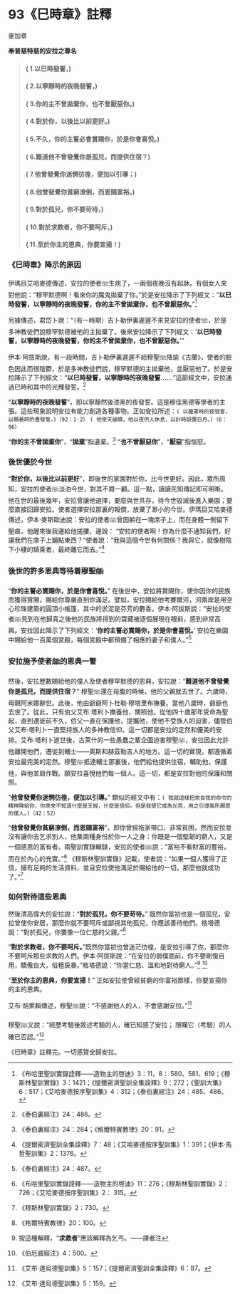 # 93《巳時章》註釋

麥加章

**奉普慈特慈的安拉之尊名**

> #### ( 1.以巳時發誓，)
> #### ( 2.以寧靜時的夜晚發誓，)
> #### ( 3.你的主不曾拋棄你，也不曾厭惡你。) 
> #### ( 4.對於你，以後比以前更好。)
> #### ( 5.不久，你的主誓必會賞賜你，於是你會喜悅。)
> #### ( 6.難道他不曾發覺你是孤兒，而提供住宿？)
> #### ( 7.他曾發覺你迷惘彷徨，便加以引導；) 
> #### ( 8.他曾發覺你貧窮潦倒，而恩賜富裕。)
> #### ( 9.對於孤兒，你不要苛待，)
> #### ( 10.對於求教者，你不要呵斥，) 
> #### ( 11.至於你主的恩典，你要宣揚！)

### 《巳時章》降示的原因

伊瑪目艾哈麥德傳述，安拉的使者ﷺ生病了，一兩個夜晚沒有起牀。有個女人來對他說：“穆罕默德啊！看來你的魔鬼拋棄了你。”於是安拉降示了下列經文：“**以巳時發誓，以寧靜時的夜晚發誓，你的主不曾拋棄你，也不曾厭惡你。**”[^1] 

另據傳述，君岱卜說：“（有一時期）吉卜勒伊裏遲遲不來見安拉的使者ﷺ，於是多神教徒們說穆罕默德被他的主拋棄了。後來安拉降示了下列經文：‘**以巳時發誓，以寧靜時的夜晚發誓，你的主不曾拋棄你，也不曾厭惡你。**’”

伊本·阿拔斯說，有一段時間，吉卜勒伊裏遲遲不給穆聖ﷺ降諭《古蘭》，使者的臉色因此而很陰鬱，於是多神教徒們說，穆罕默德的主拋棄他，並厭惡他了。於是安拉降示了下列經文：“**以巳時發誓，以寧靜時的夜晚發誓……**”這節經文中，安拉通過巳時和其中的光輝發誓。[^2] 

“**以寧靜時的夜晚發誓**”，即以寧靜然後漆黑的夜發誓。這是穆佳黑德等學者的主張。這些現象說明安拉有能力創造各種事物。正如安拉所述：`( 以籠罩時的夜發誓，以顯著時的晝發誓。)（92：1-2）` `( 他使天破曉，他以夜供人休息，以計時設置日月。)（6：96）`

“**你的主不曾拋棄你**”，“**拋棄**”指遺棄。[^3] “**也不曾厭惡你**”，“**厭惡**”指惱怒。

### 後世優於今世

“**對於你，以後比以前更好**”，即後世的家園對於你，比今世更好。因此，眾所周知，安拉的使者ﷺ淡泊今世，對其不屑一顧。這一點，讀讀先知傳記即可明晰。他在世的最後幾年，安拉曾讓他選擇，要麼與世共存，待今世毀滅後進入樂園；要麼直接回歸安拉。使者選擇安拉那裏的報償，放棄了渺小的今世。伊瑪目艾哈麥德傳述，伊本·麥斯歐迪說：安拉的使者ﷺ曾因躺在一塊席子上，而在身體一側留下壓痕，他醒來後我邊給他搓腰，邊說： “安拉的使者啊！你為什麼不通知我們，好讓我們在席子上鋪點東西？”使者說：“我與這個今世有何關係？我與它，就像樹陰下小棲的騎乘者，最終離它而去。”[^4] 

[^1]:《布哈里聖訓實錄詮釋——造物主的啓迪》3：11，8： 580、581、619；《穆斯林聖訓實錄》3：1421；《提爾密濟聖訓全集詮釋》9：272；《聖訓大集》6：517；《艾哈麥德按序聖訓集》4：312；《泰伯裏經注》24：485、486。

[^2]:《泰伯裏經注》24：486。

[^3]:《泰伯裏經注》24：284；《格爾特賓教律》20：91。


### 後世的許多恩典等待着穆聖ﷺ

“**你的主誓必賞賜你，於是你會喜悅。**” 在後世中，安拉將賞賜你，使你因你的民族而獲得賞賜，賜給你尊嚴直到你滿足。譬如，安拉賜給他考賽爾河，河兩岸是用空心珍珠建築的圓頂小帳篷，其中的淤泥是芬芳的麝香。伊本·阿拔斯說：“安拉的使者ﷺ見到在他歸真之後他的民族將得到的寶藏被逐個展現在眼前，感到非常高興。安拉因此降示了下列經文：‘**你的主誓必賞賜你，於是你會喜悅。**’ 安拉在樂園中賜給他一百萬個宮殿，每個宮殿中都預備了相應的妻子和僕人。”[^5] 

### 安拉施予使者ﷺ的恩典一瞥

然後，安拉歷數賜給他的僕人及使者穆罕默德的恩典，安拉說：“**難道他不曾發覺你是孤兒，而提供住宿？**” 穆聖ﷺ還在母腹的時候，他的父親就去世了。六歲時，母親阿米娜辭世。此後，他由爺爺阿卜杜勒·穆塔里布撫養。當他八歲時，爺爺也去世了。從此，只有伯父艾布·塔利卜撫養他，關照他。從他四十歲那年受命為聖起，直到遷徙前不久，伯父一直在保護他，提攜他，使他不受族人的迫害，儘管伯父艾布·塔利卜一直堅持族人的多神教信仰。這一切都是安拉的定然和優美的安排。艾布·塔利卜逝世後，古萊什的一些愚蠢之輩企圖迫害穆聖ﷺ，安拉因此允許他離開他們，遷徙到輔士——奧斯和赫茲勒吉人的地方。這一切的實現，都遵循着安拉最完美的定然。穆聖ﷺ抵達輔士那裏後，他們給他提供住宿，輔助他，保護他，與他並肩作戰。願安拉喜悅他們每一個人。這一切，都是安拉對他的保護和關照。

“**他曾發覺你迷惘彷徨，便加以引導。**” 類似的經文中有：`( 我就這樣把來自我的命令的精神降給你，你原來不知道什麼是天經，什麼是信仰。但是我使它成為光亮，用之引導我所願意的僕人。)（42：52）`

“**他曾發覺你貧窮潦倒，而恩賜富裕**”，即你曾經拖家帶口，非常貧困，然而安拉並沒有讓你去乞求別人，他集兩種身份於你一人之身：你既是一個堅韌的窮人，又是一個感恩的富有者。兩聖訓實錄輯錄，安拉的使者ﷺ說：“富裕不看財富的豐裕，而在於內心的充實。”[^6] 《穆斯林聖訓實錄》記載，使者說：“如果一個人獲得了正信，擁有足夠的生活資料，並且安拉使他滿足於賜給他的一切，那麼他就成功了。”[^7] 

### 如何對待這些恩典

然後清高偉大的安拉說：“**對於孤兒，你不要苛待。**” 既然你當初也是一個孤兒，安拉曾使你安居，那麼你就不要呵斥或鄙視其他孤兒，你應該善待他們。格塔德說：“對於孤兒，你要像一位仁慈的父親。”[^8] 

“**對於求教者，你不要呵斥。**”既然你當初也曾迷茫彷徨，是安拉引導了你，那麼你不要呵斥那些求教的人們。伊本·阿拔斯說：“在安拉的弱僕面前，你不要剛愎自用，驕傲自大，俗粗戾暴。”格塔德說：“你當仁慈、溫和地對待窮人。”[^9] [^10] 

“**至於你主的恩典，你要宣揚！**” 正如安拉使曾經貧窮的你富裕那樣，你要宣揚你的主的恩典。

艾布·胡萊賴傳述，穆聖ﷺ說：“不感謝他人的人，不會感謝安拉。”[^11] 

穆聖ﷺ又說：“經歷考驗後敘述考驗的人，確已知感了安拉； 隱瞞它（考驗）的人確已否認。”[^12] 

《巳時章》註釋完。一切感贊全歸安拉。

[^4]:《提爾密濟聖訓全集詮釋》7：48；《艾哈麥德按序聖訓集》1：391；《伊本·馬哲聖訓集》2：1376。

[^5]:《泰伯裏經注》24：487。

[^6]:《布哈里聖訓實錄詮釋——造物主的啓迪》11：276；《穆斯林聖訓實錄》2：726；《艾哈麥德按序聖訓集》2： 315。

[^7]:《穆斯林聖訓實錄》2：730。

[^8]:《格爾特賓教律》20：100。

[^9]:按這種解釋，“**求救者**”應該解釋為乞丐。——譯者注

[^10]:《伯厄威經注》4：500。

[^11]:《艾布·達烏德聖訓集》5：157；《提爾密濟聖訓全集詮釋》6：87。

[^12]:《艾布·達烏德聖訓集》5：159。